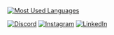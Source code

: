 <!-- [![Diby's GitHub Stats](https://github-readme-stats.vercel.app/api?username=d1by&theme=transparent&hide=prs,issues,contribs&show_icons=true&hide_border=true&include_all_commits=true&custom_title=stats)](https://github.com/anuraghazra/github-readme-stats) -->
[![Most Used Languages](https://github-readme-stats.vercel.app/api/top-langs/?username=d1by&layout=compact&langs_count=10&theme=transparent&hide_border=true&hide_title=false&custom_title=languages)](https://github.com/anuraghazra/github-readme-stats)

[![Discord](https://img.shields.io/badge/Discord-%237289DA.svg?logo=discord&logoColor=white)](https://discord.gg/frErDjHStx) [![Instagram](https://img.shields.io/badge/Instagram-%23E4405F.svg?logo=Instagram&logoColor=white)](https://instagram.com/xdiby) [![LinkedIn](https://img.shields.io/badge/LinkedIn-%230077B5.svg?logo=linkedin&logoColor=white)](https://linkedin.com/in/dibymohapatra) 
